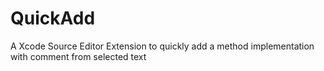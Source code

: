 # QuickAdd
A Xcode Source Editor Extension to quickly add a method implementation with comment from selected text
